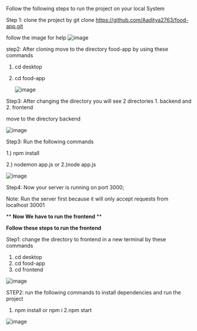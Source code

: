 Follow the following steps to run the project on your local System

Step 1: clone the project by  git clone https://github.com/Aaditya2763/food-app.git

follow the image for help
![image](https://github.com/Aaditya2763/food-app/assets/82217702/2c113f62-ffef-403c-a158-26843961c79f)


step2: After cloning move to the directory food-app by using these commands
1. cd desktop
2. cd food-app

   ![image](https://github.com/Aaditya2763/food-app/assets/82217702/ed0c37aa-373d-4e05-8e20-891c54b4aaf5)



Step3: After changing the directory  you will see 2 directories  1. backend and 2. frontend 

 move to the directory backend

 ![image](https://github.com/Aaditya2763/food-app/assets/82217702/bc0d9518-2fa4-4b84-8dcd-f8a05c373bc8)


Step3: Run the following commands

1.)  npm install

2.) nodemon app.js 
or
2.)node app.js

![image](https://github.com/Aaditya2763/food-app/assets/82217702/beeb89df-d75d-43be-9578-0b5f39bf1808)

Step4: Now your server is running on port 3000;

Note: Run the server first because it will only accept requests from localhost 30001

**
**Now We have to run the frontend** **

**Follow these steps to run the frontend**

Step1: change the directory to frontend in a new terminal by these commands

1. cd desktop
2. cd food-app
3. cd  frontend
   
![image](https://github.com/Aaditya2763/food-app/assets/82217702/2c61e8e7-f6e6-4c0f-8f6f-c4ea575745cf)

STEP2: run the following commands to install dependencies and run the project

1. npm install
or
npm i
2.npm start

![image](https://github.com/Aaditya2763/food-app/assets/82217702/2c451f47-ec8c-4449-9baf-f5766ed3b567)



